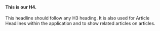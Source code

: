 #### This is our H4.
This headline should follow any H3 heading. It is also used for Article Headlines within the application and to show related articles on articles.